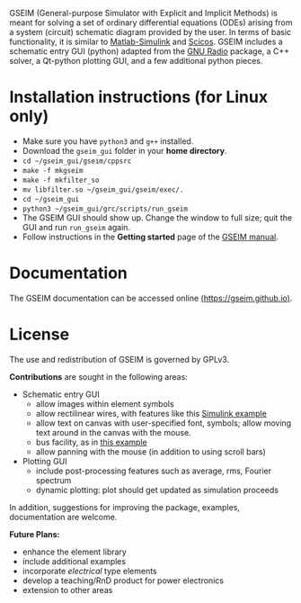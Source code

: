 
GSEIM (General-purpose Simulator with Explicit and Implicit
Methods) is meant for solving a set of ordinary differential
equations (ODEs) arising from a system (circuit) schematic
diagram provided by the user. In terms of basic functionality,
it is similar to
[Matlab-Simulink](https://in.mathworks.com/products/simulink.html)
and
[Scicos](http://www.scicos.org/).
GSEIM includes a schematic entry GUI (python) adapted from the
[GNU Radio](https://www.gnuradio.org//) package, a C++ solver,
a Qt-python plotting GUI,
and a few additional python pieces.

# Installation instructions (for Linux only)

- Make sure you have ``` python3 ``` and ``` g++ ``` installed.
- Download the ```gseim_gui``` folder in your **home directory**.
- ```cd ~/gseim_gui/gseim/cppsrc```
- ```make -f mkgseim```
- ```make -f mkfilter_so```
- ```mv libfilter.so ~/gseim_gui/gseim/exec/.```
- ```cd ~/gseim_gui```
- ```python3 ~/gseim_gui/grc/scripts/run_gseim```
- The GSEIM GUI should show up. Change the window to full size;
  quit the GUI and run ```run_gseim``` again.
- Follow instructions in the **Getting started** page of the
  [GSEIM manual](https://gseim.github.io).

# Documentation

The GSEIM documentation can be accessed
online [(https://gseim.github.io)](https://gseim.github.io).

# License

The use and redistribution of GSEIM is governed by GPLv3.

**Contributions** are sought in the following areas:

- Schematic entry GUI
  - allow images within element symbols
  - allow rectilinear wires, with features like this
    [Simulink example](https://www.youtube.com/watch?v=iOmqgewj5XI)
  - allow text on canvas with user-specified font, symbols;
    allow moving text around in the canvas with the mouse.
  - bus facility, as in
    [this example](https://www.youtube.com/watch?v=LWnZXSuRt0I)
  - allow panning with the mouse (in addition to using scroll bars)
- Plotting GUI
  - include post-processing features such as average, rms, Fourier spectrum
  - dynamic plotting: plot should get updated as simulation proceeds

In addition, suggestions for improving the package, examples,
documentation are welcome.

**Future Plans:**

- enhance the element library
- include additional examples
- incorporate *electrical* type elements
- develop a teaching/RnD product for power electronics
- extension to other areas
